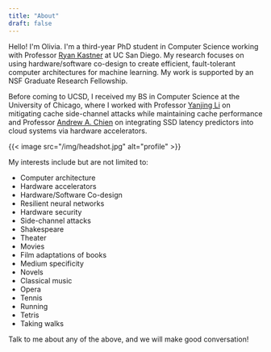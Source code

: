 ```yaml
---
title: "About"
draft: false
---
```


Hello! 
I'm Olivia. 
I'm a third-year PhD student in Computer Science working with Professor [Ryan Kastner][1] at UC San Diego. 
My research focuses on using hardware/software co-design to create efficient, fault-tolerant computer architectures for machine learning. 
My work is supported by an NSF Graduate Research Fellowship. 

Before coming to UCSD, I received my BS in Computer Science at the University of Chicago, where I worked with Professor [Yanjing Li][2] on mitigating cache side-channel attacks while maintaining cache performance and Professor [Andrew A. Chien][3] on integrating SSD latency predictors into cloud systems via hardware accelerators. 

{{< image src="/img/headshot.jpg" alt="profile" >}}

My interests include but are not limited to:

* Computer architecture
* Hardware accelerators
* Hardware/Software Co-design
* Resilient neural networks
* Hardware security
* Side-channel attacks
* Shakespeare
* Theater
* Movies
* Film adaptations of books
* Medium specificity
* Novels
* Classical music
* Opera
* Tennis
* Running
* Tetris
* Taking walks

Talk to me about any of the above, and we will make good conversation! 

[1]: http://kastner.ucsd.edu
[2]: http://people.cs.uchicago.edu/~yanjingl/index.html
[3]: http://people.cs.uchicago.edu/~aachien/lssg/people/andrew-chien/
